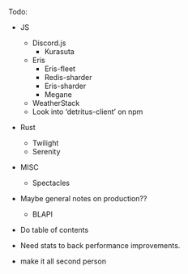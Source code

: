 Todo:

- JS

  - Discord.js
    - Kurasuta
  - Eris
    - Eris-fleet
    - Redis-sharder
    - Eris-sharder
    - Megane
  - WeatherStack
  - Look into ‘detritus-client’ on npm

- Rust

  - Twilight
  - Serenity

- MISC

  - Spectacles

- Maybe general notes on production??

  - BLAPI

- Do table of contents
- Need stats to back performance improvements.
- make it all second person
